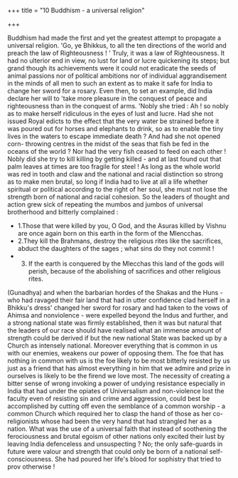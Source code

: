 +++
title = "10 Buddhism - a universal religion"

+++

Buddhism had made the first and yet the greatest attempt to propagate a universal religion. 'Go, ye Bhikkus, to all the ten directions of the world and preach the law of Righteousness ! ' Truly, it was a law of Righteousness. It had no ulterior end in view, no lust for land or lucre quickening its steps; but grand though its achievements were it could not eradicate the seeds of animal passions nor of political ambitions nor of individual aggrandisement in the minds of all men to such an extent as to make it safe for India to change her sword for a rosary. Even then, to set an example, did India declare her will to 'take more pleasure in the conquest of peace and righteousness than in the conquest of arms. 'Nobly she tried : Ah ! so nobly as to make herself ridiculous in the eyes of lust and lucre. Had she not issued Royal edicts to the effect that the very water be strained before it was poured out for horses and elephants to drink, so as to enable the tiny lives in the waters to escape immediate death ? And had she not opened corn- throwing centres in the midst of the seas that fish be fed in the oceans of the world ? Nor had the very fish ceased to feed on each other ! Nobly did she try to kill killing by getting killed - and at last found out that palm leaves at times are too fragile for steel ! As long as the whole world was red in tooth and claw and the national and racial distinction so strong as to make men brutal, so long if India had to live at all a life whether spiritual or political according to the right of her soul, she must not lose the strength born of national and racial cohesion. So the leaders of thought and action grew sick of repeating the mumbos and jumbos of universal brotherhood and bitterly complained : 

- 1.Those that were killed by you, O God, and the Asuras killed by Vishnu are once again born on this earth in the form of the Mlencchas. 
- 2.They kill the Brahmans, destroy the religious rites like the sacrifices, abduct the daughters of the sages ; what sins do they not commit ! 
- 3. If the earth is conquered by the Mlecchas this land of the gods will perish, because of the abolishing of sacrifices and other religious rites. 

(Gunadhya) and when the barbarian hordes of the Shakas and the Huns - who had ravaged their fair land that had in utter confidence clad herself in a Bhikku's dress' changed her sword for rosary and had taken to the vows of Ahimsa and nonviolence - were expelled beyond the Indus and further, and a strong national state was firmly established, then it was but natural that the leaders of our race should have realised what an immense amount of strength could be derived if but the new national State was backed up by a Church as intensely national. Moreover everything that is common in us with our enemies, weakens our power of opposing them. The foe that has nothing in common with us is the foe likely to be most bitterly resisted by us just as a friend that has almost everything in him that we admire and prize in ourselves is likely to be the firend we love most. The necessity of creating a bitter sense of wrong invoking a power of undying resistance especially in India that had under the opiates of Universalism and non-violence lost the faculty even of resisting sin and crime and aggression, could best be accomplished by cutting off even the semblance of a common worship - a common Church which required her to clasp the hand of those as her co-religionists whose had been the very hand that had strangled her as a nation. What was the use of a universal faith that instead of soothening the ferociousness and brutal egoism of other nations only excited their lust by leaving India defenceless and unsuspecting ? No; the only safe-guards in future were valour and strength that could only be born of a national self-consciousness. She had poured her life's blood for sophistry that tried to prov otherwise ! 
